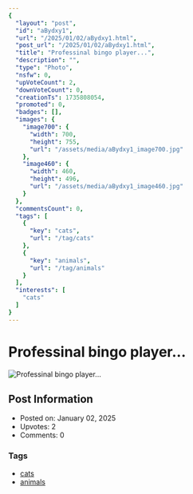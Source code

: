 ```yaml
---
{
  "layout": "post",
  "id": "aBydxy1",
  "url": "/2025/01/02/aBydxy1.html",
  "post_url": "/2025/01/02/aBydxy1.html",
  "title": "Professinal bingo player...",
  "description": "",
  "type": "Photo",
  "nsfw": 0,
  "upVoteCount": 2,
  "downVoteCount": 0,
  "creationTs": 1735808054,
  "promoted": 0,
  "badges": [],
  "images": {
    "image700": {
      "width": 700,
      "height": 755,
      "url": "/assets/media/aBydxy1_image700.jpg"
    },
    "image460": {
      "width": 460,
      "height": 496,
      "url": "/assets/media/aBydxy1_image460.jpg"
    }
  },
  "commentsCount": 0,
  "tags": [
    {
      "key": "cats",
      "url": "/tag/cats"
    },
    {
      "key": "animals",
      "url": "/tag/animals"
    }
  ],
  "interests": [
    "cats"
  ]
}
---
```


# Professinal bingo player...

![Professinal bingo player...](/assets/media/aBydxy1_image700.jpg)

## Post Information

- Posted on: January 02, 2025
- Upvotes: 2
- Comments: 0

### Tags

- [cats](/tag/cats)
- [animals](/tag/animals)
